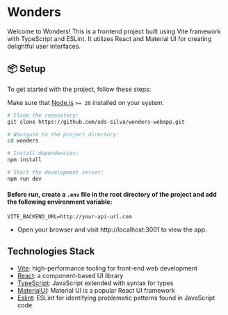 Wonders
=======

Welcome to Wonders! This is a frontend project built using Vite framework with TypeScript and ESLint. It utilizes React and Material UI for creating delightful user interfaces.



## 📦 Setup
To get started with the project, follow these steps:

Make sure that [Node.js](https://nodejs.org/en/) `>= 20` installed on your system.

```sh
# Clone the repository:
git clone https://github.com/ads-silva/wonders-webapp.git

# Navigate to the project directory:
cd wonders

# Install dependencies:
npm install

# Start the development server:
npm run dev
```

#### Before run, create a `.env` file in the root directory of the project and add the following environment variable:
    VITE_BACKEND_URL=http://your-api-url.com

* Open your browser and visit http://localhost:3001 to view the app.

## Technologies Stack

- [Vite](https://vitejs.dev/): high-performance tooling for front-end web development
- [React](https://reactjs.org/): a component-based UI library
- [TypeScript](https://www.typescriptlang.org/): JavaScript extended with syntax for types
- [MaterialUI](https://mui.com/): Material UI is a popular React UI framework
- [Eslint](https://eslint.org/): ESLint for identifying problematic patterns found in JavaScript code.
